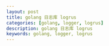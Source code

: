 ```yaml
---
layout: post
title: golang 日志库 logrus
categories: [golang, logger, logrus]
description: golang 日志库 logrus
keywords: golang, logger, logrus
---
```


